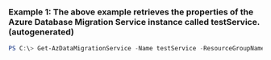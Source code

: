 ### Example 1: The above example retrieves the properties of the Azure Database Migration Service instance called testService.  (autogenerated)
```powershell
PS C:\> Get-AzDataMigrationService -Name testService -ResourceGroupName testResourceGroup
```

